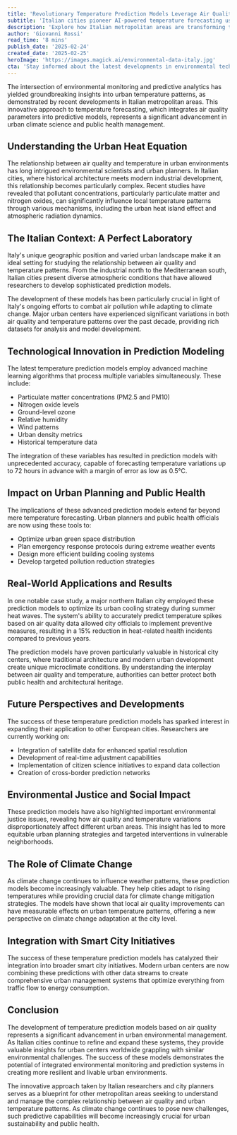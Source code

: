 ```yaml
---
title: 'Revolutionary Temperature Prediction Models Leverage Air Quality Data in Italian Urban Centers'
subtitle: 'Italian cities pioneer AI-powered temperature forecasting using air quality metrics'
description: 'Explore how Italian metropolitan areas are transforming temperature forecasting by integrating air quality parameters into predictive models, a significant advancement in urban climate science and public health management.'
author: 'Giovanni Rossi'
read_time: '8 mins'
publish_date: '2025-02-24'
created_date: '2025-02-25'
heroImage: 'https://images.magick.ai/environmental-data-italy.jpg'
cta: 'Stay informed about the latest developments in environmental technology and urban planning. Follow us on LinkedIn for exclusive insights into how cities are using AI to combat climate change and improve public health.'
---
```


The intersection of environmental monitoring and predictive analytics has yielded groundbreaking insights into urban temperature patterns, as demonstrated by recent developments in Italian metropolitan areas. This innovative approach to temperature forecasting, which integrates air quality parameters into predictive models, represents a significant advancement in urban climate science and public health management.

## Understanding the Urban Heat Equation

The relationship between air quality and temperature in urban environments has long intrigued environmental scientists and urban planners. In Italian cities, where historical architecture meets modern industrial development, this relationship becomes particularly complex. Recent studies have revealed that pollutant concentrations, particularly particulate matter and nitrogen oxides, can significantly influence local temperature patterns through various mechanisms, including the urban heat island effect and atmospheric radiation dynamics.

## The Italian Context: A Perfect Laboratory

Italy's unique geographic position and varied urban landscape make it an ideal setting for studying the relationship between air quality and temperature patterns. From the industrial north to the Mediterranean south, Italian cities present diverse atmospheric conditions that have allowed researchers to develop sophisticated prediction models.

The development of these models has been particularly crucial in light of Italy's ongoing efforts to combat air pollution while adapting to climate change. Major urban centers have experienced significant variations in both air quality and temperature patterns over the past decade, providing rich datasets for analysis and model development.

## Technological Innovation in Prediction Modeling

The latest temperature prediction models employ advanced machine learning algorithms that process multiple variables simultaneously. These include:

- Particulate matter concentrations (PM2.5 and PM10)
- Nitrogen oxide levels
- Ground-level ozone
- Relative humidity
- Wind patterns
- Urban density metrics
- Historical temperature data

The integration of these variables has resulted in prediction models with unprecedented accuracy, capable of forecasting temperature variations up to 72 hours in advance with a margin of error as low as 0.5°C.

## Impact on Urban Planning and Public Health

The implications of these advanced prediction models extend far beyond mere temperature forecasting. Urban planners and public health officials are now using these tools to:

- Optimize urban green space distribution
- Plan emergency response protocols during extreme weather events
- Design more efficient building cooling systems
- Develop targeted pollution reduction strategies

## Real-World Applications and Results

In one notable case study, a major northern Italian city employed these prediction models to optimize its urban cooling strategy during summer heat waves. The system's ability to accurately predict temperature spikes based on air quality data allowed city officials to implement preventive measures, resulting in a 15% reduction in heat-related health incidents compared to previous years.

The prediction models have proven particularly valuable in historical city centers, where traditional architecture and modern urban development create unique microclimate conditions. By understanding the interplay between air quality and temperature, authorities can better protect both public health and architectural heritage.

## Future Perspectives and Developments

The success of these temperature prediction models has sparked interest in expanding their application to other European cities. Researchers are currently working on:

- Integration of satellite data for enhanced spatial resolution
- Development of real-time adjustment capabilities
- Implementation of citizen science initiatives to expand data collection
- Creation of cross-border prediction networks

## Environmental Justice and Social Impact

These prediction models have also highlighted important environmental justice issues, revealing how air quality and temperature variations disproportionately affect different urban areas. This insight has led to more equitable urban planning strategies and targeted interventions in vulnerable neighborhoods.

## The Role of Climate Change

As climate change continues to influence weather patterns, these prediction models become increasingly valuable. They help cities adapt to rising temperatures while providing crucial data for climate change mitigation strategies. The models have shown that local air quality improvements can have measurable effects on urban temperature patterns, offering a new perspective on climate change adaptation at the city level.

## Integration with Smart City Initiatives

The success of these temperature prediction models has catalyzed their integration into broader smart city initiatives. Modern urban centers are now combining these predictions with other data streams to create comprehensive urban management systems that optimize everything from traffic flow to energy consumption.

## Conclusion

The development of temperature prediction models based on air quality represents a significant advancement in urban environmental management. As Italian cities continue to refine and expand these systems, they provide valuable insights for urban centers worldwide grappling with similar environmental challenges. The success of these models demonstrates the potential of integrated environmental monitoring and prediction systems in creating more resilient and livable urban environments.

The innovative approach taken by Italian researchers and city planners serves as a blueprint for other metropolitan areas seeking to understand and manage the complex relationship between air quality and urban temperature patterns. As climate change continues to pose new challenges, such predictive capabilities will become increasingly crucial for urban sustainability and public health.